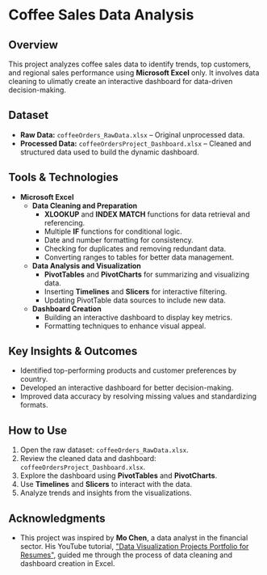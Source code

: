 # Coffee Sales Data Analysis

## Overview

This project analyzes coffee sales data to identify trends, top customers, and regional sales performance using **Microsoft Excel** only. It involves data cleaning to ulimatly create an interactive dashboard for data-driven decision-making.

## Dataset

- **Raw Data:** `coffeeOrders_RawData.xlsx` – Original unprocessed data.
- **Processed Data:** `coffeeOrdersProject_Dashboard.xlsx` – Cleaned and structured data used to build the dynamic dashboard.

## Tools & Technologies

- **Microsoft Excel**
  - **Data Cleaning and Preparation**
    - **XLOOKUP** and **INDEX MATCH** functions for data retrieval and referencing.
    - Multiple **IF** functions for conditional logic.
    - Date and number formatting for consistency.
    - Checking for duplicates and removing redundant data.
    - Converting ranges to tables for better data management.
  - **Data Analysis and Visualization**
    - **PivotTables** and **PivotCharts** for summarizing and visualizing data.
    - Inserting **Timelines** and **Slicers** for interactive filtering.
    - Updating PivotTable data sources to include new data.
  - **Dashboard Creation**
    - Building an interactive dashboard to display key metrics.
    - Formatting techniques to enhance visual appeal.

## Key Insights & Outcomes

- Identified top-performing products and customer preferences by country.
- Developed an interactive dashboard for better decision-making.
- Improved data accuracy by resolving missing values and standardizing formats.

## How to Use

1. Open the raw dataset: `coffeeOrders_RawData.xlsx`.
2. Review the cleaned data and dashboard: `coffeeOrdersProject_Dashboard.xlsx`.
3. Explore the dashboard using **PivotTables** and **PivotCharts**.
4. Use **Timelines** and **Slicers** to interact with the data.
5. Analyze trends and insights from the visualizations.

## Acknowledgments

- This project was inspired by **Mo Chen**, a data analyst in the financial sector. His YouTube tutorial, ["Data Visualization Projects Portfolio for Resumes"](https://www.youtube.com/watch?v=m13o5aqeCbM), guided me through the process of data cleaning and dashboard creation in Excel.

